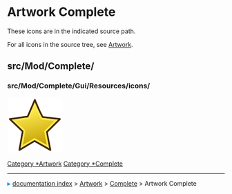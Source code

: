 # Artwork Complete
These icons are in the indicated source path.

For all icons in the source tree, see [Artwork](Artwork.md).

## src/Mod/Complete/

### src/Mod/Complete/Gui/Resources/icons/

 ![](images/CompleteWorkbench.svg ) 

 

[Category   *Artwork](Category_Artwork.md) [Category   *Complete](Category_Complete.md)



---
![](images/Right_arrow.png) [documentation index](../README.md) > [Artwork](Category_Artwork.md) > [Complete](Category_Complete.md) > Artwork Complete
